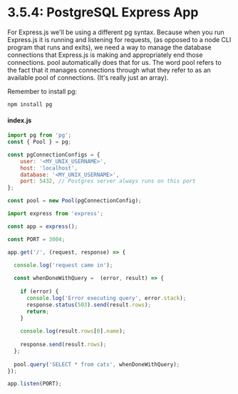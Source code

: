 # 3.5.4: PostgreSQL Express App

For Express.js we'll be using a different pg syntax. Because when you run Express.js it is running and listening for requests, \(as opposed to a node CLI program that runs and exits\), we need a way to manage the database connections that Express.js is making and appropriately end those connections. pool automatically does that for us. The word pool refers to the fact that it manages connections through what they refer to as an available pool of connections. \(It's really just an array\).

Remember to install pg:

```text
npm install pg
```

#### index.js

```javascript
import pg from 'pg';
const { Pool } = pg;

const pgConnectionConfigs = {
    user: '<MY_UNIX_USERNAME>',
    host: 'localhost',
    database: '<MY_UNIX_USERNAME>',
    port: 5432, // Postgres server always runs on this port
};

const pool = new Pool(pgConnectionConfig);

import express from 'express';

const app = express();

const PORT = 3004;

app.get('/', (request, response) => {

  console.log('request came in');
  
  const whenDoneWithQuery =  (error, result) => {
  
    if (error) {
      console.log('Error executing query', error.stack);
      response.status(503).send(result.rows);
      return;
    }
    
    console.log(result.rows[0].name);
    
    response.send(result.rows);
  };
  
  pool.query('SELECT * from cats', whenDoneWithQuery);
});

app.listen(PORT);
```



